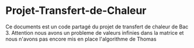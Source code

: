 # Projet-Transfert-de-Chaleur
Ce documents est un code partagé du projet de transfert de chaleur de Bac 3.
Attention nous avons un probleme de valeurs infinies dans la matrice et nous n'avons pas encore mis en place l'algorithme de Thomas 
